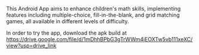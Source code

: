 This Android App aims to enhance children's math skills, implementing features including multiple-choice, fill-in-the-blank, and grid matching games, all available in different levels of difficulty. 

In order to try the app, download the apk build at https://drive.google.com/file/d/1mDhhBPbG3gTrWWm4jEOXTw5vb111xeXC/view?usp=drive_link
